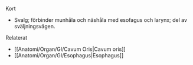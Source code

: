Kort
- Svalg; förbinder munhåla och näshåla med esofagus och larynx; del av sväljningsvägen.

Relaterat
- [[Anatomi/Organ/GI/Cavum Oris|Cavum oris]]
- [[Anatomi/Organ/GI/Esophagus|Esophagus]]

